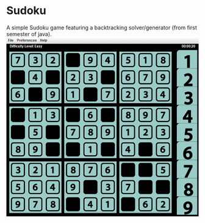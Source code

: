 # Sudoku
A simple Sudoku game featuring a backtracking solver/generator (from first semester of java).
![Sudoku](/Sudoku/images/Su.gif.gif)
